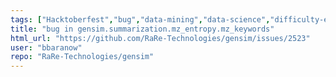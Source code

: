 ```yaml
---
tags: ["Hacktoberfest","bug","data-mining","data-science","difficulty-easy","document-similarity","fasttext","gensim","impact-LOW","information-retrieval","machine-learning","natural-language-processing","neural-network","nlp","python","reach-LOW","topic-modeling","word-embeddings","word-similarity","word2vec"]
title: "bug in gensim.summarization.mz_entropy.mz_keywords"
html_url: "https://github.com/RaRe-Technologies/gensim/issues/2523"
user: "bbaranow"
repo: "RaRe-Technologies/gensim"
---
```


